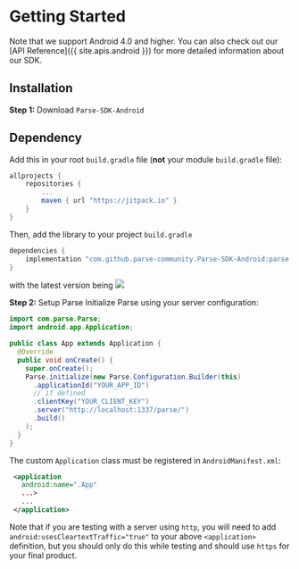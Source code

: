 # Getting Started

Note that we support Android 4.0 and higher. You can also check out our [API Reference]({{ site.apis.android }}) for more detailed information about our SDK.

## Installation
**Step 1:** Download `Parse-SDK-Android`

## Dependency
Add this in your root `build.gradle` file (**not** your module `build.gradle` file):

```gradle
allprojects {
	repositories {
		...
		maven { url "https://jitpack.io" }
	}
}
```

Then, add the library to your project `build.gradle`
```gradle
dependencies {
    implementation "com.github.parse-community.Parse-SDK-Android:parse:latest.version.here"
}
```
with the latest version being [![](https://jitpack.io/v/parse-community/Parse-SDK-Android.svg)](https://jitpack.io/#parse-community/Parse-SDK-Android)

**Step 2:** Setup Parse
Initialize Parse using your server configuration:
```java
import com.parse.Parse;
import android.app.Application;

public class App extends Application {
  @Override
  public void onCreate() {
    super.onCreate();
    Parse.initialize(new Parse.Configuration.Builder(this)
      .applicationId("YOUR_APP_ID")
      // if defined
      .clientKey("YOUR_CLIENT_KEY")
      .server("http://localhost:1337/parse/")
      .build()
    );
  }
}
```

The custom `Application` class must be registered in `AndroidManifest.xml`:
```xml
 <application
   android:name=".App"
   ...>
   ...
 </application>
```

Note that if you are testing with a server using `http`, you will need to add `android:usesCleartextTraffic="true"` to your above `<application>` definition, but you should only do this while testing and should use `https` for your final product.
